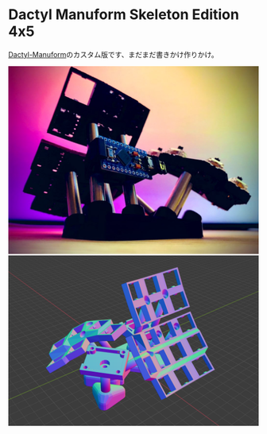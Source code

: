 # Dactyl Manuform Skeleton Edition 4x5

[Dactyl-Manuform](https://github.com/tshort/dactyl-keyboard)のカスタム版です、まだまだ書きかけ作りかけ。

<img src="image1.png" style="zoom: 67%;" >

<img src="image2.png" style="zoom: 67%;" >

